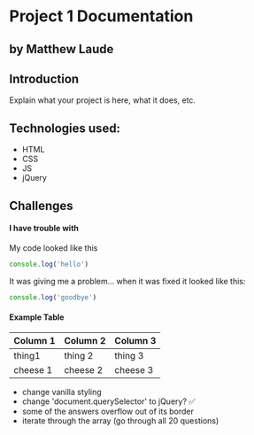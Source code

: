 # Project 1 Documentation
## by Matthew Laude

## Introduction

Explain what your project is here, what it does, etc.

## Technologies used:
- HTML
- CSS
- JS
- jQuery 

## Challenges

#### I have trouble with 

My code looked like this

```js
console.log('hello')
```

It was giving me a problem... when it was fixed it looked like this: 

```js
console.log('goodbye')
```

#### Example Table
| Column 1 | Column 2 | Column 3 |
|----------|----------|----------|
| thing1   | thing 2  | thing 3  |
| cheese 1 | cheese 2 | cheese 3 |


<!-- *** CHANGES AND COMMENTS TO BE LOGGED *** -->

- change vanilla styling
- change 'document.querySelector' to jQuery? ✅
- some of the answers overflow out of its border
- iterate through the array (go through all 20 questions)